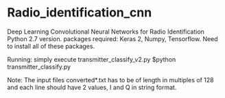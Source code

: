 # Radio_identification_cnn
Deep Learning Convolutional Neural Networks for Radio Identification
Python 2.7 version.
packages required: Keras 2, Numpy, Tensorflow. Need to install all of these packages.

Running: simply execute transmitter_classify_v2.py
$python transmitter_classify.py

Note: The input files converted*.txt has to be of length in multiples of 128 and each line should have 2 values, I and Q in string format.
